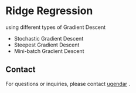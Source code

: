 # Ridge Regression

using different types of Gradient Descent
  - Stochastic Gradient Descent
  - Steepest Gradient Descent
  - Mini-batch Gradient Descent




## Contact
For questions or inquiries, please contact [ugendar](mailto:ugendar07@gmail.com) .

